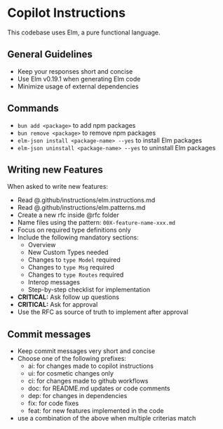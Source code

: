 # Copilot Instructions

This codebase uses Elm, a pure functional language.

## General Guidelines

- Keep your responses short and concise
- Use Elm v0.19.1 when generating Elm code
- Minimize usage of external dependencies

## Commands

- `bun add <package>` to add npm packages
- `bun remove <package>` to remove npm packages
- `elm-json install <package-name> --yes` to install Elm packages
- `elm-json uninstall <package-name> --yes` to uninstall Elm packages

## Writing new Features

When asked to write new features:

- Read @.github/instructions/elm.instructions.md
- Read @.github/instructions/elm.patterns.md
- Create a new rfc inside @rfc folder
- Name files using the pattern: `00X-feature-name-xxx.md`
- Focus on required type definitions only
- Include the following mandatory sections:
  - Overview
  - New Custom Types needed
  - Changes to `type Model` required
  - Changes to `type Msg` required
  - Changes to `type Routes` required
  - Interop messages
  - Step-by-step checklist for implementation
- **CRITICAL:** Ask follow up questions
- **CRITICAL:** Ask for approval
- Use the RFC as source of truth to implement after approval

## Commit messages

- Keep commit messages very short and concise
- Choose one of the following prefixes:
  - ai: for changes made to copilot instructions
  - ui: for cosmetic changes only
  - ci: for changes made to github workflows
  - doc: for README.md updates or code comments
  - dep: for changes in dependencies
  - fix: for code fixes
  - feat: for new features implemented in the code
- use a combination of the above when multiple criterias match
